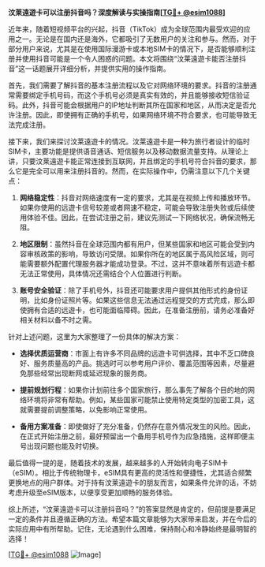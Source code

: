 **汶莱遠遊卡可以注册抖音吗？深度解读与实操指南[[TG💪+ @esim1088](https://t.me/s/esim1088)]**

近年来，随着短视频平台的兴起，抖音（TikTok）成为全球范围内最受欢迎的应用之一。无论是在国内还是海外，它都吸引了无数用户的关注和参与。然而，对于部分用户来说，尤其是在使用国际漫游卡或本地SIM卡的情况下，是否能够顺利注册并使用抖音可能是一个令人困惑的问题。本文将围绕“汶莱遠遊卡能否注册抖音”这一话题展开详细分析，并提供实用的操作指南。

首先，我们需要了解抖音的基本注册流程以及它对网络环境的要求。抖音的注册通常需要绑定手机号码，而这个手机号必须是真实有效的，并且能够接收短信验证码。此外，抖音可能会根据用户的IP地址判断其所在国家和地区，从而决定是否允许注册。因此，即使拥有正确的手机号，如果网络环境不符合要求，也可能导致无法完成注册。

接下来，我们来探讨汶莱遠遊卡的情况。汶莱遠遊卡是一种为旅行者设计的临时SIM卡，主要功能是提供语音通话、短信服务以及移动数据流量支持。从理论上讲，只要汶莱遠遊卡能正常连接到互联网，并且绑定的手机号符合抖音的要求，那么它是完全可以用来注册抖音的。然而，在实际操作中，仍需注意以下几个关键点：

1. **网络稳定性**：抖音对网络速度有一定的要求，尤其是在视频上传和播放环节。如果你使用的远遊卡信号较差或者网速不稳定，可能会导致注册失败或后续使用体验不佳。因此，在尝试注册之前，建议先测试一下网络状况，确保流畅无阻。

2. **地区限制**：虽然抖音在全球范围内都有用户，但某些国家和地区可能会受到内容审核政策的影响，导致访问受限。如果你所在的地区属于高风险区域，则可能需要额外配置代理服务器才能成功登录。不过，这并不意味着所有远遊卡都无法正常使用，具体情况还需结合个人位置进行判断。

3. **账号安全验证**：除了手机号外，抖音还可能要求用户提供其他形式的身份证明，比如身份证照片等。如果这些信息无法通过远程提交的方式完成，那么即使拥有合适的远遊卡，也可能面临障碍。因此，在准备注册前，请务必准备好相关材料以备不时之需。

针对上述问题，这里为大家整理了一份具体的解决方案：

- **选择优质运营商**：市面上有许多不同品牌的远遊卡可供选择，其中不乏口碑良好、服务质量高的产品。挑选时可以参考用户评价、覆盖范围等因素，尽量避免那些经常出现断网或延迟现象的服务商。
  
- **提前规划行程**：如果你计划前往多个国家旅行，那么事先了解各个目的地的网络环境将非常有帮助。例如，某些国家可能禁止使用特定类型的加密工具，这就需要提前调整策略，以免影响正常使用。

- **备用方案准备**：即使做好了充分准备，仍然存在意外情况发生的风险。因此，在正式开始注册之前，最好预留出一个备用手机号作为应急措施，这样即便主号出现问题也能及时切换。

最后值得一提的是，随着技术的发展，越来越多的人开始转向电子SIM卡（eSIM）。相比于传统物理卡，eSIM具有更高的灵活性和便捷性，尤其适合频繁更换地点的用户群体。对于持有汶莱遠遊卡的朋友而言，如果条件允许的话，不妨考虑升级至eSIM版本，以便享受更加顺畅的服务体验。

综上所述，“汶莱遠遊卡可以注册抖音吗？”的答案显然是肯定的，但前提是要满足一定的条件并且遵循正确的方法。希望本篇文章能够为大家带来启发，并在今后的实际应用中有所帮助。记住，无论遇到什么困难，保持耐心和冷静始终是最明智的选择！

[[TG💪+ @esim1088](https://t.me/s/esim1088) ![Image](https://i.postimg.cc/4NQfJmqS/Snipaste-2025-05-13-00-14-12.png)]